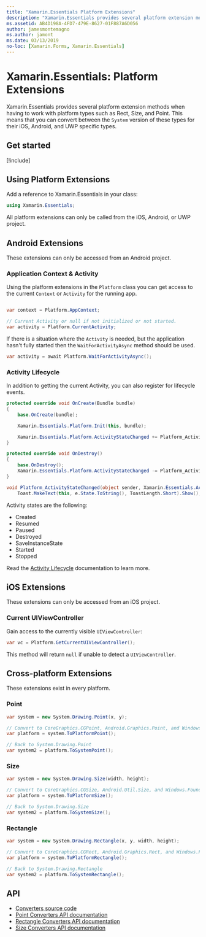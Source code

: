 ```yaml
---
title: "Xamarin.Essentials Platform Extensions"
description: "Xamarin.Essentials provides several platform extension methods when having to work with platform types such as Rect, Size, and Point."
ms.assetid: AB4D198A-4FD7-479E-8627-01F887A6D056
author: jamesmontemagno
ms.author: jamont
ms.date: 03/13/2019
no-loc: [Xamarin.Forms, Xamarin.Essentials]
---
```


# Xamarin.Essentials: Platform Extensions

Xamarin.Essentials provides several platform extension methods when having to work with platform types such as Rect, Size, and Point. This means that you can convert between the `System` version of these types for their iOS, Android, and UWP specific types.

## Get started

[!include[](~/essentials/includes/get-started.md)]

## Using Platform Extensions

Add a reference to Xamarin.Essentials in your class:

```csharp
using Xamarin.Essentials;
```

All platform extensions can only be called from the iOS, Android, or UWP project.

## Android Extensions

These extensions can only be accessed from an Android project.

### Application Context & Activity

Using the platform extensions in the `Platform` class you can get access to the current `Context` or `Activity` for the running app.

```csharp

var context = Platform.AppContext;

// Current Activity or null if not initialized or not started.
var activity = Platform.CurrentActivity;
```

If there is a situation where the `Activity` is needed, but the application hasn't fully started then the `WaitForActivityAsync` method should be used.

```csharp
var activity = await Platform.WaitForActivityAsync();
```

### Activity Lifecycle

In addition to getting the current Activity, you can also register for lifecycle events.

```csharp
protected override void OnCreate(Bundle bundle)
{
    base.OnCreate(bundle);

    Xamarin.Essentials.Platform.Init(this, bundle);

    Xamarin.Essentials.Platform.ActivityStateChanged += Platform_ActivityStateChanged;
}

protected override void OnDestroy()
{
    base.OnDestroy();
    Xamarin.Essentials.Platform.ActivityStateChanged -= Platform_ActivityStateChanged;
}

void Platform_ActivityStateChanged(object sender, Xamarin.Essentials.ActivityStateChangedEventArgs e) =>
    Toast.MakeText(this, e.State.ToString(), ToastLength.Short).Show();
```

Activity states are the following:

* Created
* Resumed
* Paused
* Destroyed
* SaveInstanceState
* Started
* Stopped

Read the [Activity Lifecycle](https://docs.microsoft.com/xamarin/android/app-fundamentals/activity-lifecycle/) documentation to learn more.

## iOS Extensions

These extensions can only be accessed from an iOS project.

### Current UIViewController

Gain access to the currently visible `UIViewController`:

```csharp
var vc = Platform.GetCurrentUIViewController();
```

This method will return `null` if unable to detect a `UIViewController`.

## Cross-platform Extensions

These extensions exist in every platform.

### Point

```csharp
var system = new System.Drawing.Point(x, y);

// Convert to CoreGraphics.CGPoint, Android.Graphics.Point, and Windows.Foundation.Point
var platform = system.ToPlatformPoint();

// Back to System.Drawing.Point
var system2 = platform.ToSystemPoint();
```

### Size

```csharp
var system = new System.Drawing.Size(width, height);

// Convert to CoreGraphics.CGSize, Android.Util.Size, and Windows.Foundation.Size
var platform = system.ToPlatformSize();

// Back to System.Drawing.Size
var system2 = platform.ToSystemSize();
```

### Rectangle

```csharp
var system = new System.Drawing.Rectangle(x, y, width, height);

// Convert to CoreGraphics.CGRect, Android.Graphics.Rect, and Windows.Foundation.Rect
var platform = system.ToPlatformRectangle();

// Back to System.Drawing.Rectangle
var system2 = platform.ToSystemRectangle();
```

## API

- [Converters source code](https://github.com/xamarin/Essentials/tree/main/Xamarin.Essentials/Types/PlatformExtensions)
- [Point Converters API documentation](xref:Xamarin.Essentials.PointExtensions)
- [Rectangle Converters API documentation](xref:Xamarin.Essentials.RectangleExtensions)
- [Size Converters API documentation](xref:Xamarin.Essentials.SizeExtensions)
